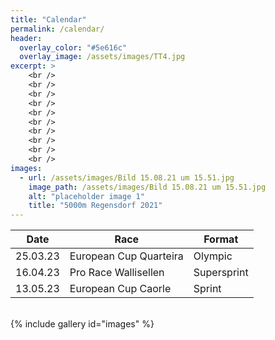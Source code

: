 ```yaml
---
title: "Calendar"
permalink: /calendar/
header:
  overlay_color: "#5e616c"
  overlay_image: /assets/images/TT4.jpg
excerpt: >
    <br />
    <br />
    <br />
    <br />
    <br />
    <br />
    <br />
    <br />
    <br />
    <br />  
images:
  - url: /assets/images/Bild 15.08.21 um 15.51.jpg
    image_path: /assets/images/Bild 15.08.21 um 15.51.jpg
    alt: "placeholder image 1"
    title: "5000m Regensdorf 2021"
---
```

<style>
ul {
    list-style-type: none;
    margin-left: 5px;
}
</style>


| Date                    | Race                     | Format |
| ----------------------- | ------------------------ | ------ |
| 25.03.23 | European Cup Quarteira          |    Olympic    |
| 16.04.23 | Pro Race Wallisellen          |    Supersprint    |
| 13.05.23 | European Cup Caorle         | Sprint       |


<br />  
{% include gallery id="images" %}